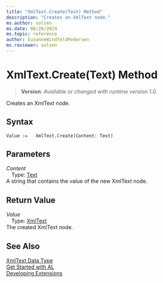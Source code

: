 ```yaml
---
title: "XmlText.Create(Text) Method"
description: "Creates an XmlText node."
ms.author: solsen
ms.date: 08/26/2024
ms.topic: reference
author: SusanneWindfeldPedersen
ms.reviewer: solsen
---
```

[//]: # (START>DO_NOT_EDIT)
[//]: # (IMPORTANT:Do not edit any of the content between here and the END>DO_NOT_EDIT.)
[//]: # (Any modifications should be made in the .xml files in the ModernDev repo.)
# XmlText.Create(Text) Method
> **Version**: _Available or changed with runtime version 1.0._

Creates an XmlText node.


## Syntax
```AL
Value :=   XmlText.Create(Content: Text)
```
## Parameters
*Content*  
&emsp;Type: [Text](../text/text-data-type.md)  
A string that contains the value of the new XmlText node.  


## Return Value
*Value*  
&emsp;Type: [XmlText](xmltext-data-type.md)  
The created XmlText node.


[//]: # (IMPORTANT: END>DO_NOT_EDIT)
## See Also
[XmlText Data Type](xmltext-data-type.md)  
[Get Started with AL](../../devenv-get-started.md)  
[Developing Extensions](../../devenv-dev-overview.md)